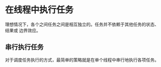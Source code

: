 # 在线程中执行任务
理想情况下，各个之间任务之间是相互独立的。任务并不依赖于其他任务的状态、结果或
边界效应。

## 串行执行任务
对于调度任务执行的方式，最简单的策略就是在单个线程中串行地执行各项任务。
